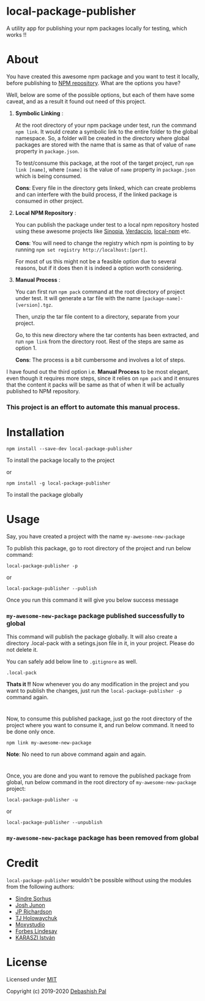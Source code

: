 # local-package-publisher
A utility app for publishing your npm packages locally for testing, which works !!

# About
You have created this awesome npm package and you want to test it locally, before publishing to [NPM repository](https://www.npmjs.com). What are the options you have? 

Well, below are some of the possible options, but each of them have some caveat, and as a result it found out need of this project.

1. **Symbolic Linking** :

    At the root directory of your npm package under test, run the command `npm link`. It would create a symbolic link to the entire folder to the global namespace. So, a folder will be created in the directory where global packages are stored with the name that is same as that of value of `name` property in `package.json`.

    To test/consume this package, at the root of the target project, run `npm link [name]`, where `[name]` is the value of `name` property in `package.json` which is being consumed.

    **Cons**: Every file in the directory gets linked, which can create problems and can interfere with the build process, if the linked package is consumed in other project.

2. **Local NPM Repository** :

    You can publish the package under test to a local npm repository hosted using these awesome projects like [Sinopia](https://github.com/rlidwka/sinopia), [Verdaccio](https://verdaccio.org/), [local-npm](https://github.com/local-npm/local-npm) etc. 

    **Cons**: You will need to change the registry which npm is pointing to by running `npm set registry http://localhost:[port]`. 
    
    For most of us this might not be a feasible option due to several reasons, but if it does then it is indeed a option worth considering.

3. **Manual Process** :

    You can first run `npm pack` command at the root directory of project under test. It will generate a tar file with the name `[package-name]-[version].tgz`.

    Then, unzip the tar file content to a directory, separate from your project.

    Go, to this new directory where the tar contents has been extracted, and run `npm link` from the directory root. Rest of the steps are same as option 1.

    **Cons**: The process is a bit cumbersome and involves a lot of steps.


I have found out the third option i.e. **Manual Process** to be most elegant, even though it requires more steps, since it relies on `npm pack` and it ensures that the content it packs will be same as that of when it will be actually published to NPM repository.

### This project is an effort to automate this manual process.

# Installation

    npm install --save-dev local-package-publisher

To install the package locally to the project

or 

    npm install -g local-package-publisher

To install the package globally

# Usage

Say, you have created a project with the name `my-awesome-new-package`

To publish this package, go to root directory of the project and run below command:

```
local-package-publisher -p
```
or 

```
local-package-publisher --publish
```
Once you run this command it will give you below success message

### `my-awesome-new-package` package published successfully to global

This command will publish the package globally. It will also create a directory .local-pack with a setings.json file in it, in your project. Please do not delete it.

You can safely add below line to `.gitignore` as well.

```
.local-pack
```

**Thats it !!** Now whenever you do any modification in the project and you want to publish the changes, just run the `local-package-publisher -p` command again.

#

Now, to consume this published package, just go the root directory of the project where you want to consume it, and run below command. It need to be done only once.

```
npm link my-awesome-new-package
```
**Note**: No need to run above command again and again.

#

Once, you are done and you want to remove the published package from global, run below command in the root directory of `my-awesome-new-package` project:

```
local-package-publisher -u
```
or 

```
local-package-publisher --unpublish
```

### `my-awesome-new-package` package has been removed from global

# Credit

`local-package-publisher` wouldn't be possible without using the modules from the following authors:

- [Sindre Sorhus](https://github.com/sindresorhus)
- [Josh Junon](https://github.com/qix-)
- [JP Richardson](https://github.com/jprichardson)
- [TJ Holowaychuk](https://github.com/tj)
- [Moxystudio](https://github.com/moxystudio)
- [Forbes Lindesay](https://github.com/ForbesLindesay-Unmaintained)
- [KARASZI István](https://github.com/raszi)

# License

Licensed under [MIT](http://www.opensource.org/licenses/mit-license.php)

Copyright (c) 2019-2020 [Debashish Pal](https://github.com/debashish2014)